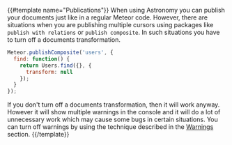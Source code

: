 {{#template name="Publications"}}
When using Astronomy you can publish your documents just like in a regular Meteor code. However, there are situations when you are publishing multiple cursors using packages like `publish with relations` or `publish composite`. In such situations you have to turn off a documents transformation.

```js
Meteor.publishComposite('users', {
  find: function() {
    return Users.find({}, {
      transform: null
    });
  }
});
```

If you don't turn off a documents transformation, then it will work anyway. However it will show multiple warnings in the console and it will do a lot of unnecessary work which may cause some bugs in certain situations. You can turn off warnings by using the technique described in the [Warnings](warnings) section.
{{/template}}
